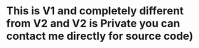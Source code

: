 # This is V1 and completely different from V2 and V2 is Private you can contact me directly for source code)

